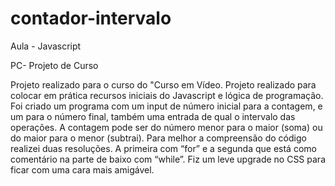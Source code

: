 # contador-intervalo

Aula - Javascript

PC- Projeto de Curso

Projeto realizado para o curso do "Curso em Vídeo. Projeto realizado para colocar em prática recursos iniciais do Javascript e lógica de programação. Foi criado um programa com um input de número inicial para a contagem, e um para o número final, também uma entrada de qual o intervalo das operações. A contagem pode ser do número menor para o maior (soma) ou do maior para o menor (subtrai). Para melhor a compreensão do código realizei duas resoluções. A primeira com “for” e a segunda que está como comentário na parte de baixo com “while”. Fiz um leve upgrade no CSS para ficar com uma cara mais amigável.
